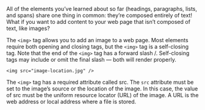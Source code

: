 All of the elements you’ve learned about so far (headings, paragraphs, lists, and spans) share one thing in common: they’re composed entirely of text! What if you want to add content to your web page that isn’t composed of text, like images?

The ```<img>``` tag allows you to add an image to a web page. Most elements require both opening and closing tags, but the ```<img>``` tag is a self-closing tag. Note that the end of the ```<img>``` tag has a forward slash /. Self-closing tags may include or omit the final slash — both will render properly.

```
<img src="image-location.jpg" />
```

The ```<img>``` tag has a required attribute called src. The ```src``` attribute must be set to the image’s source or the location of the image. In this case, the value of src must be the uniform resource locator (URL) of the image. A URL is the web address or local address where a file is stored.

